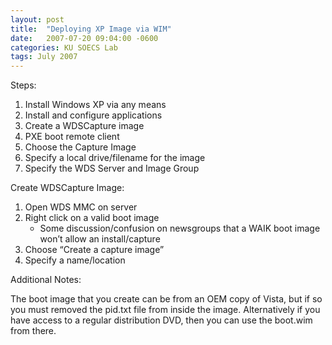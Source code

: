 ```yaml
---
layout: post
title:  "Deploying XP Image via WIM"
date:   2007-07-20 09:04:00 -0600
categories: KU SOECS Lab
tags: July 2007
---
```

Steps:

1. Install Windows XP via any means
2. Install and configure applications
3. Create a WDSCapture image
4. PXE boot remote client
5. Choose the Capture Image
6. Specify a local drive/filename for the image
7. Specify the WDS Server and Image Group

Create WDSCapture Image:

1. Open WDS MMC on server
2. Right click on a valid boot image
   - Some discussion/confusion on newsgroups that a WAIK boot image won’t allow an install/capture
3. Choose “Create a capture image”
4. Specify a name/location

Additional Notes:

The boot image that you create can be from an OEM copy of Vista, but if so you must removed the pid.txt file from inside the image. Alternatively if you have access to a regular distribution DVD, then you can use the boot.wim from there.
